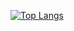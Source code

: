 [![Top Langs](https://github-readme-stats.vercel.app/api/top-langs/?username=aryannnn17&langs_count=8)](https://github.com/aryannnn17/README_stats)


